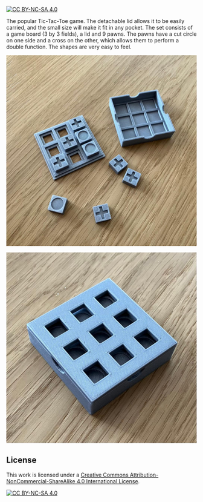 [![CC BY-NC-SA 4.0][cc-by-nc-sa-shield]][cc-by-nc-sa]

The popular Tic-Tac-Toe game. The detachable lid allows it to be easily carried, and the small size will make it fit in any pocket.
The set consists of a game board (3 by 3 fields), a lid and 9 pawns. The pawns have a cut circle on one side and a cross on the other, which allows them to perform a double function. The shapes are very easy to feel.

![Game board, lid and pawns](img/TicTacToe_opened.jpg)

![Game closed](img/TicTacToe_closed.jpg)

## License

This work is licensed under a [Creative Commons Attribution-NonCommercial-ShareAlike 4.0
International License][cc-by-nc-sa].

[![CC BY-NC-SA 4.0][cc-by-nc-sa-image]][cc-by-nc-sa]

[cc-by-nc-sa]: http://creativecommons.org/licenses/by-nc-sa/4.0/
[cc-by-nc-sa-image]: https://licensebuttons.net/l/by-nc-sa/4.0/88x31.png
[cc-by-nc-sa-shield]: https://img.shields.io/badge/License-CC%20BY--NC--SA%204.0-lightgrey.svg